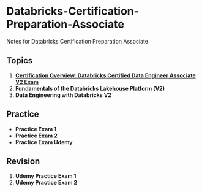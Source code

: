 # Databricks-Certification-Preparation-Associate
Notes for Databricks Certification Preparation Associate

## Topics
1. [**Certification Overview: Databricks Certified Data Engineer Associate V2 Exam**](https://github.com/Ashleshk/Databricks-Certification-Preparation-Associate/blob/main/Certification%20Overview.md)
2. **Fundamentals of the Databricks Lakehouse Platform (V2)**
3. **Data Engineering with Databricks V2**

## Practice
- **Practice Exam 1**
- **Practice Exam 2**
-  **Practice Exam Udemy**

## Revision
1. **Udemy Practice Exam 1**
2. **Udemy Practice Exam 2**
